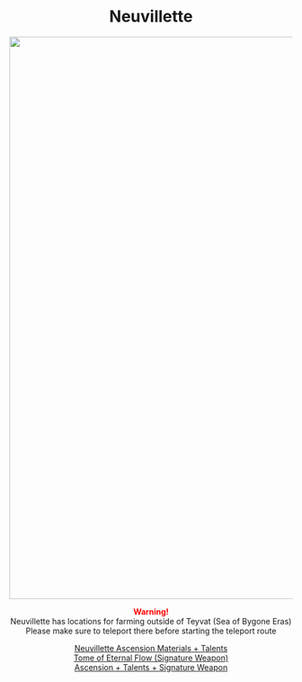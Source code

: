 <body>
  <div align="center">
    <h1> Neuvillette </h1>
<img src="https://static.wikia.nocookie.net/genshin-impact/images/a/a0/Personagem_Neuvillette_Desejo.png/revision/latest?cb=20240401161841&path-prefix=pt-br" width=1000>
<p></p>
    <b><font color="#FF0000">Warning!</font></b><br>
    Neuvillette has locations for farming outside of Teyvat (Sea of Bygone Eras)<br>
    Please make sure to teleport there before starting the teleport route<br>
<p></p>
<a href="">Neuvillette Ascension Materials + Talents</a><br>
<a href="">Tome of Eternal Flow (Signature Weapon)</a><br>
<a href="">Ascension + Talents + Signature Weapon</a>
  
  </div>
</body>

